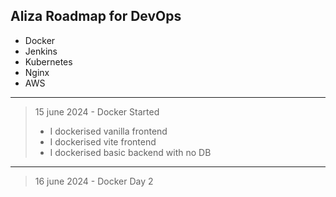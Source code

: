 ## Aliza Roadmap for DevOps

- Docker
- Jenkins
- Kubernetes
- Nginx
- AWS

---

> 15 june 2024 - Docker Started
>
> - I dockerised vanilla frontend
> - I dockerised vite frontend
> - I dockerised basic backend with no DB

---

> 16 june 2024 - Docker Day 2
